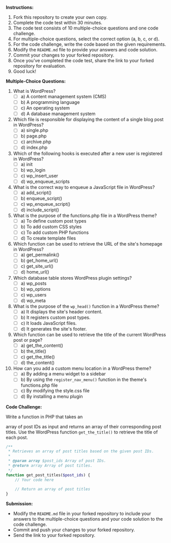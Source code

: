 **Instructions:**
1. Fork this repository to create your own copy.
2. Complete the code test within 30 minutes.
3. The code test consists of 10 multiple-choice questions and one code challenge.
4. For multiple-choice questions, select the correct option (a, b, c, or d).
5. For the code challenge, write the code based on the given requirements.
6. Modify the `README.md` file to provide your answers and code solution.
7. Commit your changes to your forked repository.
8. Once you've completed the code test, share the link to your forked repository for evaluation.
9. Good luck!

**Multiple-Choice Questions:**

1. What is WordPress?
   - [ ] a) A content management system (CMS)
   - [ ] b) A programming language
   - [ ] c) An operating system
   - [ ] d) A database management system

2. Which file is responsible for displaying the content of a single blog post in WordPress?
   - [ ] a) single.php
   - [ ] b) page.php
   - [ ] c) archive.php
   - [ ] d) index.php

3. Which of the following hooks is executed after a new user is registered in WordPress?
   - [ ] a) init
   - [ ] b) wp_login
   - [ ] c) wp_insert_user
   - [ ] d) wp_enqueue_scripts

4. What is the correct way to enqueue a JavaScript file in WordPress?
   - [ ] a) add_script()
   - [ ] b) enqueue_script()
   - [ ] c) wp_enqueue_script()
   - [ ] d) include_script()

5. What is the purpose of the functions.php file in a WordPress theme?
   - [ ] a) To define custom post types
   - [ ] b) To add custom CSS styles
   - [ ] c) To add custom PHP functions
   - [ ] d) To create template files

6. Which function can be used to retrieve the URL of the site's homepage in WordPress?
   - [ ] a) get_permalink()
   - [ ] b) get_home_url()
   - [ ] c) get_site_url()
   - [ ] d) home_url()

7. Which database table stores WordPress plugin settings?
   - [ ] a) wp_posts
   - [ ] b) wp_options
   - [ ] c) wp_users
   - [ ] d) wp_meta

8. What is the purpose of the `wp_head()` function in a WordPress theme?
   - [ ] a) It displays the site's header content.
   - [ ] b) It registers custom post types.
   - [ ] c) It loads JavaScript files.
   - [ ] d) It generates the site's footer.

9. Which function can be used to retrieve the title of the current WordPress post or page?
   - [ ] a) get_the_content()
   - [ ] b) the_title()
   - [ ] c) get_the_title()
   - [ ] d) the_content()

10. How can you add a custom menu location in a WordPress theme?
    - [ ] a) By adding a menu widget to a sidebar
    - [ ] b) By using the `register_nav_menu()` function in the theme's functions.php file
    - [ ] c) By modifying the style.css file
    - [ ] d) By installing a menu plugin

**Code Challenge:**

Write a function in PHP that takes an

 array of post IDs as input and returns an array of their corresponding post titles. Use the WordPress function `get_the_title()` to retrieve the title of each post.

```php
/**
 * Retrieves an array of post titles based on the given post IDs.
 *
 * @param array $post_ids Array of post IDs.
 * @return array Array of post titles.
 */
function get_post_titles($post_ids) {
    // Your code here
    
    // Return an array of post titles
}
```

**Submission:**
- Modify the `README.md` file in your forked repository to include your answers to the multiple-choice questions and your code solution to the code challenge.
- Commit and push your changes to your forked repository.
- Send the link to your forked repository. 



